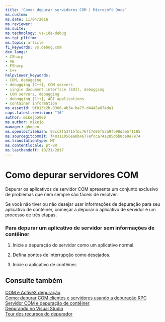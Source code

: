 ```yaml
---
title: 'Como: depurar servidores COM | Microsoft Docs'
ms.custom: 
ms.date: 11/04/2016
ms.reviewer: 
ms.suite: 
ms.technology: vs-ide-debug
ms.tgt_pltfrm: 
ms.topic: article
f1_keywords: vs.debug.com
dev_langs:
- CSharp
- VB
- FSharp
- C++
helpviewer_keywords:
- COM, debugging
- debugging [C++], COM servers
- single document interface (SDI), debugging
- COM servers, debugging
- debugging [C++], ADI applications
- container information
ms.assetid: 9f013c2b-0306-4b34-ba7f-d4445a874da1
caps.latest.revision: "16"
author: mikejo5000
ms.author: mikejo
manager: ghogen
ms.openlocfilehash: 93cc2f53715fbc76f17d05f53a9fb90dae5f1185
ms.sourcegitcommit: f40311056ea0b4677efcca74a285dbb0ce0e7974
ms.translationtype: MT
ms.contentlocale: pt-BR
ms.lasthandoff: 10/31/2017
---
```

# <a name="how-to-debug-com-servers"></a>Como depurar servidores COM
Depurar os aplicativos de servidor COM apresenta um conjunto exclusivo de problemas que nem sempre são fáceis de resolver.  
  
 Se você não tiver ou não desejar usar informações de depuração para seu aplicativo de contêiner, começar a depurar o aplicativo de servidor é um processo de três etapas.  
  
### <a name="to-debug-a-server-application-without-container-information"></a>Para depurar um aplicativo de servidor sem informações de contêiner  
  
1.  Inicie a depuração do servidor como um aplicativo normal.  
  
2.  Defina pontos de interrupção como desejados.  
  
3.  Inicie o aplicativo de contêiner.  
  
## <a name="see-also"></a>Consulte também  
 [COM e ActiveX depuração](../debugger/com-and-activex-debugging.md)   
 [Como: depurar COM clientes e servidores usando a depuração RPC](../debugger/how-to-debug-com-clients-and-servers-using-rpc-debugging.md)   
 [Servidor COM e depuração de contêiner](../debugger/com-server-and-container-debugging.md)   
 [Depurando no Visual Studio](../debugger/index.md)  
 [Tour dos recursos do depurador](../debugger/debugger-feature-tour.md)